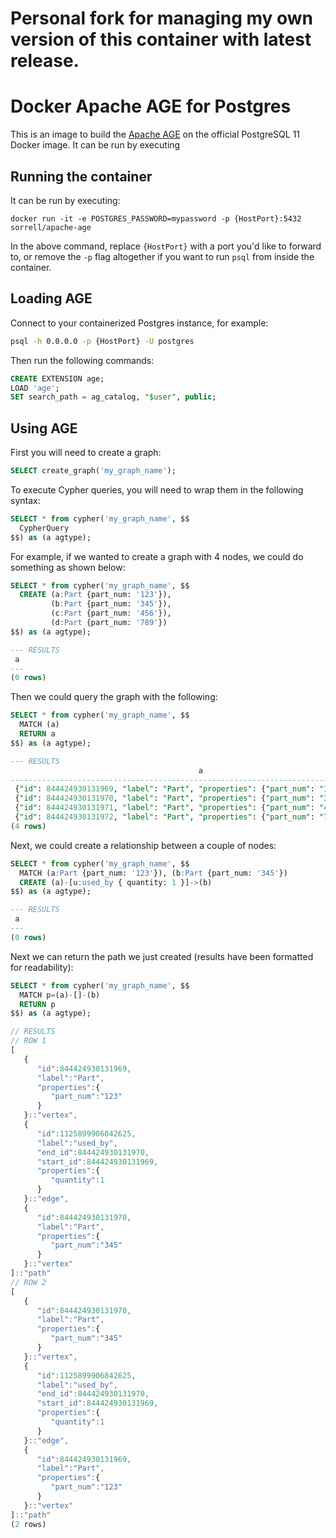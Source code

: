 # Personal fork for managing my own version of this container with latest release.

# Docker Apache AGE for Postgres

This is an image to build the [Apache AGE](https://github.com/apache/incubator-age/) on the official PostgreSQL 11 Docker image. It can be run by executing 

## Running the container

It can be run by executing:

`docker run -it -e POSTGRES_PASSWORD=mypassword -p {HostPort}:5432 sorrell/apache-age`

In the above command, replace `{HostPort}` with a port you'd like to forward to, or remove the `-p` flag altogether if you want to run `psql` from inside the container.

## Loading AGE

Connect to your containerized Postgres instance, for example:

```sh
psql -h 0.0.0.0 -p {HostPort} -U postgres
```

Then run the following commands:

```sql
CREATE EXTENSION age;
LOAD 'age';
SET search_path = ag_catalog, "$user", public;
```

## Using AGE

First you will need to create a graph:

```sql
SELECT create_graph('my_graph_name');
```

To execute Cypher queries, you will need to wrap them in the following syntax:

```sql
SELECT * from cypher('my_graph_name', $$
  CypherQuery
$$) as (a agtype);
```

For example, if we wanted to create a graph with 4 nodes, we could do something as shown below:

```sql
SELECT * from cypher('my_graph_name', $$
  CREATE (a:Part {part_num: '123'}),
         (b:Part {part_num: '345'}),
         (c:Part {part_num: '456'}),
         (d:Part {part_num: '789'})
$$) as (a agtype);

--- RESULTS
 a
---
(0 rows)
```

Then we could query the graph with the following:

```sql
SELECT * from cypher('my_graph_name', $$
  MATCH (a)
  RETURN a
$$) as (a agtype);

--- RESULTS
                                          a
-------------------------------------------------------------------------------------
 {"id": 844424930131969, "label": "Part", "properties": {"part_num": "123"}}::vertex
 {"id": 844424930131970, "label": "Part", "properties": {"part_num": "345"}}::vertex
 {"id": 844424930131971, "label": "Part", "properties": {"part_num": "456"}}::vertex
 {"id": 844424930131972, "label": "Part", "properties": {"part_num": "789"}}::vertex
(4 rows)
```

Next, we could create a relationship between a couple of nodes:

```sql
SELECT * from cypher('my_graph_name', $$
  MATCH (a:Part {part_num: '123'}), (b:Part {part_num: '345'})
  CREATE (a)-[u:used_by { quantity: 1 }]->(b)
$$) as (a agtype);

--- RESULTS
 a
---
(0 rows)
```

Next we can return the path we just created (results have been formatted for readability):

```sql
SELECT * from cypher('my_graph_name', $$
  MATCH p=(a)-[]-(b)
  RETURN p
$$) as (a agtype);
```

```javascript
// RESULTS
// ROW 1
[
   {
      "id":844424930131969,
      "label":"Part",
      "properties":{
         "part_num":"123"
      }
   }::"vertex",
   {
      "id":1125899906842625,
      "label":"used_by",
      "end_id":844424930131970,
      "start_id":844424930131969,
      "properties":{
         "quantity":1
      }
   }::"edge",
   {
      "id":844424930131970,
      "label":"Part",
      "properties":{
         "part_num":"345"
      }
   }::"vertex"
]::"path"
// ROW 2
[
   {
      "id":844424930131970,
      "label":"Part",
      "properties":{
         "part_num":"345"
      }
   }::"vertex",
   {
      "id":1125899906842625,
      "label":"used_by",
      "end_id":844424930131970,
      "start_id":844424930131969,
      "properties":{
         "quantity":1
      }
   }::"edge",
   {
      "id":844424930131969,
      "label":"Part",
      "properties":{
         "part_num":"123"
      }
   }::"vertex"
]::"path"
(2 rows)
```
